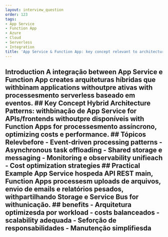 ```yaml
---
layout: interview_question
order: 123
tags:
- App Service
- Function App
- Azure
- Cloud
- Serverless
- Integration
title: 'App Service & Function App: key concept relevant to architecture in Azure'
---
```


## Introduction A integração between App Service e Function App creates arquiteturas híbridas que withbinam applications withoutpre ativas with processesmento serverless baseado em eventos. ## Key Concept **Hybrid Architecture Patterns**: withbinação de App Service for APIs/frontends withoutpre disponíveis with Function Apps for processesmento assíncrono, optimizing costs e performance. ## Tópicos Relevbefore - Event-driven processing patterns - Asynchronous task offloading - Shared storage e messaging - Monitoring e observability unifieach - Cost optimization strategies ## Practical Example App Service hospeda API REST main, Function Apps processesm uploads de arquivos, envio de emails e relatórios pesados, withpartilhando Storage e Service Bus for withunicação. ## benefits - Arquitetura optimizesda por workload - costs balanceados - scalability adequada - Seforção de responsabilidades - Manutenção simplifiesda